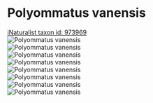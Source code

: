 
Polyommatus vanensis
====================
  
[iNaturalist taxon id: 973969](https://www.inaturalist.org/taxa/973969)  
![Polyommatus vanensis](https://inaturalist-open-data.s3.amazonaws.com/photos/122465255/medium.jpeg)  
![Polyommatus vanensis](https://inaturalist-open-data.s3.amazonaws.com/photos/122465038/medium.jpeg)  
![Polyommatus vanensis](https://inaturalist-open-data.s3.amazonaws.com/photos/122464741/medium.jpeg)  
![Polyommatus vanensis](https://inaturalist-open-data.s3.amazonaws.com/photos/121854371/medium.jpeg)  
![Polyommatus vanensis](https://inaturalist-open-data.s3.amazonaws.com/photos/122465255/medium.jpeg)  
![Polyommatus vanensis](https://inaturalist-open-data.s3.amazonaws.com/photos/122465038/medium.jpeg)  
![Polyommatus vanensis](https://inaturalist-open-data.s3.amazonaws.com/photos/122464741/medium.jpeg)  
![Polyommatus vanensis](https://inaturalist-open-data.s3.amazonaws.com/photos/121854371/medium.jpeg)